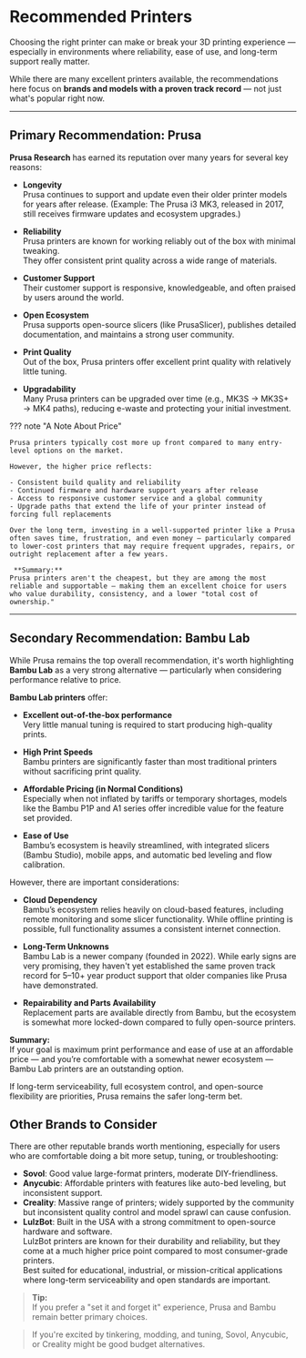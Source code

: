 # Recommended Printers

Choosing the right printer can make or break your 3D printing experience — especially in environments where reliability, ease of use, and long-term support really matter.

While there are many excellent printers available, the recommendations here focus on **brands and models with a proven track record** — not just what's popular right now.

---

## Primary Recommendation: Prusa

**Prusa Research** has earned its reputation over many years for several key reasons:

- **Longevity**  
  Prusa continues to support and update even their older printer models for years after release. (Example: The Prusa i3 MK3, released in 2017, still receives firmware updates and ecosystem upgrades.)

- **Reliability**  
  Prusa printers are known for working reliably out of the box with minimal tweaking.  
  They offer consistent print quality across a wide range of materials.

- **Customer Support**  
  Their customer support is responsive, knowledgeable, and often praised by users around the world.

- **Open Ecosystem**  
  Prusa supports open-source slicers (like PrusaSlicer), publishes detailed documentation, and maintains a strong user community.

- **Print Quality**  
  Out of the box, Prusa printers offer excellent print quality with relatively little tuning.

- **Upgradability**  
  Many Prusa printers can be upgraded over time (e.g., MK3S → MK3S+ → MK4 paths), reducing e-waste and protecting your initial investment.

??? note "A Note About Price"

    Prusa printers typically cost more up front compared to many entry-level options on the market.

    However, the higher price reflects:

    - Consistent build quality and reliability
    - Continued firmware and hardware support years after release
    - Access to responsive customer service and a global community
    - Upgrade paths that extend the life of your printer instead of forcing full replacements

    Over the long term, investing in a well-supported printer like a Prusa often saves time, frustration, and even money — particularly compared to lower-cost printers that may require frequent upgrades, repairs, or outright replacement after a few years.

     **Summary:**  
    Prusa printers aren't the cheapest, but they are among the most reliable and supportable — making them an excellent choice for users who value durability, consistency, and a lower "total cost of ownership."



---

## Secondary Recommendation: Bambu Lab

While Prusa remains the top overall recommendation, it's worth highlighting **Bambu Lab** as a very strong alternative — particularly when considering performance relative to price.

**Bambu Lab printers** offer:

- **Excellent out-of-the-box performance**  
  Very little manual tuning is required to start producing high-quality prints.

- **High Print Speeds**  
  Bambu printers are significantly faster than most traditional printers without sacrificing print quality.

- **Affordable Pricing (in Normal Conditions)**  
  Especially when not inflated by tariffs or temporary shortages, models like the Bambu P1P and A1 series offer incredible value for the feature set provided.

- **Ease of Use**  
  Bambu’s ecosystem is heavily streamlined, with integrated slicers (Bambu Studio), mobile apps, and automatic bed leveling and flow calibration.

However, there are important considerations:

- **Cloud Dependency**  
  Bambu’s ecosystem relies heavily on cloud-based features, including remote monitoring and some slicer functionality. While offline printing is possible, full functionality assumes a consistent internet connection.

- **Long-Term Unknowns**  
  Bambu Lab is a newer company (founded in 2022). While early signs are very promising, they haven't yet established the same proven track record for 5–10+ year product support that older companies like Prusa have demonstrated.

- **Repairability and Parts Availability**  
  Replacement parts are available directly from Bambu, but the ecosystem is somewhat more locked-down compared to fully open-source printers.

 **Summary:**  
 If your goal is maximum print performance and ease of use at an affordable price — and you’re comfortable with a somewhat newer ecosystem — Bambu Lab printers are an outstanding option.  
 
 If long-term serviceability, full ecosystem control, and open-source flexibility are priorities, Prusa remains the safer long-term bet.


## Other Brands to Consider

There are other reputable brands worth mentioning, especially for users who are comfortable doing a bit more setup, tuning, or troubleshooting:

- **Sovol**: Good value large-format printers, moderate DIY-friendliness.
- **Anycubic**: Affordable printers with features like auto-bed leveling, but inconsistent support.
- **Creality**: Massive range of printers; widely supported by the community but inconsistent quality control and model sprawl can cause confusion.
- **LulzBot**: Built in the USA with a strong commitment to open-source hardware and software.  
  LulzBot printers are known for their durability and reliability, but they come at a much higher price point compared to most consumer-grade printers.  
  Best suited for educational, industrial, or mission-critical applications where long-term serviceability and open standards are important.


> **Tip:**  
> If you prefer a "set it and forget it" experience, Prusa and Bambu remain better primary choices.  

> If you're excited by tinkering, modding, and tuning, Sovol, Anycubic, or Creality might be good budget alternatives.
